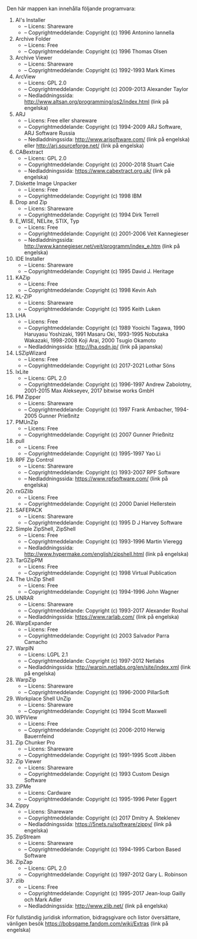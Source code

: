 ﻿Den här mappen kan innehålla följande programvara:

1. AI's Installer
   - – Licens: Shareware
   - – Copyrightmeddelande: Copyright (c) 1996 Antonino Iannella
2. Archive Folder
   - – Licens: Free
   - – Copyrightmeddelande: Copyright (c) 1996 Thomas Olsen
3. Archive Viewer
   - – Licens: Shareware
   - – Copyrightmeddelande: Copyright (c) 1992-1993 Mark Kimes
4. ArcView
   - – Licens: GPL 2.0
   - – Copyrightmeddelande: Copyright (c) 2009-2013 Alexander Taylor
   - – Nedladdningssida: http://www.altsan.org/programming/os2/index.html (link på engelska)
5. ARJ
   - – Licens: Free eller shareware
   - – Copyrightmeddelande: Copyright (c) 1994-2009 ARJ Software, ARJ Software Russia
   - – Nedladdningssida: http://www.arjsoftware.com/ (link på engelska) eller http://arj.sourceforge.net/ (link på engelska)
6. CABextract
   - – Licens: GPL 2.0
   - – Copyrightmeddelande: Copyright (c) 2000-2018 Stuart Caie
   - – Nedladdningssida: https://www.cabextract.org.uk/ (link på engelska)
7. Diskette Image Unpacker
   - – Licens: Free
   - – Copyrightmeddelande: Copyright (c) 1998 IBM
8. Drop and Zip
   - – Licens: Shareware
   - – Copyrightmeddelande: Copyright (c) 1994 Dirk Terrell
9. E_WISE, NELite, STIX, Typ
   - – Licens: Free
   - – Copyrightmeddelande: Copyright (c) 2001-2006 Veit Kannegieser
   - – Nedladdningssida: http://www.kannegieser.net/veit/programm/index_e.htm (link på engelska)
10. IDE Installer
    - – Licens: Shareware
    - – Copyrightmeddelande: Copyright (c) 1995 David J. Heritage
11. KAZip
    - – Licens: Free
    - – Copyrightmeddelande: Copyright (c) 1998 Kevin Ash
12. KL-ZIP
    - – Licens: Shareware
    - – Copyrightmeddelande: Copyright (c) 1995 Keith Luken
13. LHA
    - – Licens: Free
    - – Copyrightmeddelande: Copyright (c) 1989 Yooichi Tagawa, 1990 Haruyasu Yoshizaki, 1991 Masaru Oki, 1993-1995 Nobutaka Wakazaki, 1998-2008 Koji Arai, 2000 Tsugio Okamoto
    - – Nedladdningssida: http://lha.osdn.jp/ (link på japanska)
14. LSZipWizard
    - – Licens: Free
    - – Copyrightmeddelande: Copyright (c) 2017-2021 Lothar Söns
15. lxLite
    - – Licens: GPL 2.0
    - – Copyrightmeddelande: Copyright (c) 1996-1997 Andrew Zabolotny, 2001-2015 Max Alekseyev, 2017 bitwise works GmbH
16. PM Zipper
    - – Licens: Shareware
    - – Copyrightmeddelande: Copyright (c) 1997 Frank Ambacher, 1994-2005 Gunner Prießnitz
17. PMUnZip
    - – Licens: Free
    - – Copyrightmeddelande: Copyright (c) 2007 Gunner Prießnitz
18. pull
    - – Licens: Free
    - – Copyrightmeddelande: Copyright (c) 1995-1997 Yao Li
19. RPF Zip Control
    - – Licens: Shareware
    - – Copyrightmeddelande: Copyright (c) 1993-2007 RPF Software
    - – Nedladdningssida: https://www.rpfsoftware.com/ (link på engelska)
20. rxGZlib
    - – Licens: Free
    - – Copyrightmeddelande: Copyright (c) 2000 Daniel Hellerstein
21. SAFEPACK
    - – Licens: Shareware
    - – Copyrightmeddelande: Copyright (c) 1995 D J Harvey Software
22. Simple ZipShell, ZipShell
    - – Licens: Free
    - – Copyrightmeddelande: Copyright (c) 1993-1996 Martin Vieregg
    - – Nedladdningssida: http://www.hypermake.com/english/zipshell.html (link på engelska)
23. TarGZipPM
    - – Licens: Free
    - – Copyrightmeddelande: Copyright (c) 1998 Virtual Publication
24. The UnZip Shell
    - – Licens: Free
    - – Copyrightmeddelande: Copyright (c) 1994-1996 John Wagner
25. UNRAR
    - – Licens: Shareware
    - – Copyrightmeddelande: Copyright (c) 1993-2017 Alexander Roshal
    - – Nedladdningssida: https://www.rarlab.com/ (link på engelska)
26. WarpExpander
    - – Licens: Free
    - – Copyrightmeddelande: Copyright (c) 2003 Salvador Parra Camacho
27. WarpIN
    - – Licens: LGPL 2.1
    - – Copyrightmeddelande: Copyright (c) 1997-2012 Netlabs
    - – Nedladdningssida: http://warpin.netlabs.org/en/site/index.xml (link på engelska)
28. WarpZip
    - – Licens: Shareware
    - – Copyrightmeddelande: Copyright (c) 1996-2000 PillarSoft
29. Workplace Shell UnZip
    - – Licens: Shareware
    - – Copyrightmeddelande: Copyright (c) 1994 Scott Maxwell
30. WPIView
    - – Licens: Free
    - – Copyrightmeddelande: Copyright (c) 2006-2010 Herwig Bauernfeind
31. Zip Chunker Pro
    - – Licens: Shareware
    - – Copyrightmeddelande: Copyright (c) 1991-1995 Scott Jibben
32. Zip Viewer
    - – Licens: Shareware
    - – Copyrightmeddelande: Copyright (c) 1993 Custom Design Software
33. ZiPMe
    - – Licens: Cardware
    - – Copyrightmeddelande: Copyright (c) 1995-1996 Peter Eggert
34. Zippy
    - – Licens: Shareware
    - – Copyrightmeddelande: Copyright (c) 2017 Dmitry A. Steklenev
    - – Nedladdningssida: https://5nets.ru/software/zippy/ (link på engelska)
35. ZipStream
    - – Licens: Shareware
    - – Copyrightmeddelande: Copyright (c) 1994-1995 Carbon Based Software
36. ZipZap
    - – Licens: GPL 2.0
    - – Copyrightmeddelande: Copyright (c) 1997-2012 Gary L. Robinson
37. zlib
    - – Licens: Free
    - – Copyrightmeddelande: Copyright (c) 1995-2017 Jean-loup Gailly och Mark Adler
    - – Nedladdningssida: http://www.zlib.net/ (link på engelska)

För fullständig juridisk information, bidragsgivare och listor översättare, vänligen besök https://bobsgame.fandom.com/wiki/Extras (link på engelska)
